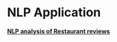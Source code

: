 # NLP Application

<strong> <a href="https://github.com/pragneshs9/Artificial-Intelligence/blob/master/NLP/Application/NLP analysis of Restaurant reviews.ipynb">NLP analysis of Restaurant reviews</a> 
</strong>

